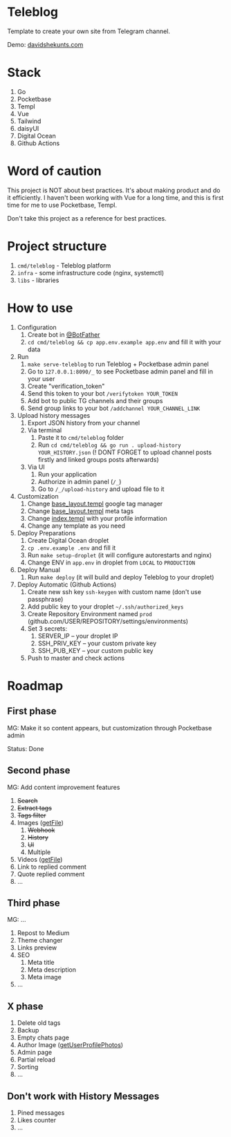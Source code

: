 # Teleblog

Template to create your own site from Telegram channel.

Demo: [davidshekunts.com](https://davidshekunts.com)

# Stack

1. Go
1. Pocketbase
1. Templ
1. Vue
1. Tailwind
1. daisyUI
1. Digital Ocean
1. Github Actions

# Word of caution

This project is NOT about best practices. It's about making product
and do it efficiently. I haven't been working with Vue for a long time,
and this is first time for me to use Pocketbase, Templ.

Don't take this project as a reference for best practices.

# Project structure

1. `cmd/teleblog` - Teleblog platform
1. `infra` - some infrastructure code (nginx, systemctl)
1. `libs` - libraries

# How to use

1. Configuration
    1. Create bot in [@BotFather](t.me/BotFather)
    1. `cd cmd/teleblog && cp app.env.example app.env` and fill it with your data
1. Run
    1. `make serve-teleblog` to run Teleblog + Pocketbase admin panel
    1. Go to `127.0.0.1:8090/_` to see Pocketbase admin panel and fill in your user
    1. Create "verification_token"
    1. Send this token to your bot `/verifytoken YOUR_TOKEN`
    1. Add bot to public TG channels and their groups
    1. Send group links to your bot `/addchannel YOUR_CHANNEL_LINK`
1. Upload history messages
    1. Export JSON history from your channel
    1. Via terminal
        1. Paste it to `cmd/teleblog` folder
        1. Run `cd cmd/teleblog && go run . upload-history YOUR_HISTORY.json` (! DONT FORGET to upload channel posts firstly and linked groups posts afterwards)
    1. Via UI
        1. Run your application
        1. Authorize in admin panel (`/_`)
        1. Go to `/_/upload-history` and upload file to it
1. Customization
    1. Change [base_layout.templ](cmd/teleblog/httpapi/views/base_layout.templ) google tag manager
    1. Change [base_layout.templ](cmd/teleblog/httpapi/views/base_layout.templ) meta tags
    1. Change [index.templ](cmd/teleblog/httpapi/views/index.templ) with your profile information
    1. Change any template as you need
1. Deploy Preparations
    1. Create Digital Ocean droplet
    1. `cp .env.example .env` and fill it
    1. Run `make setup-droplet` (it will configure autorestarts and nginx)
    1. Change ENV in `app.env` in droplet from `LOCAL` to `PRODUCTION`
1. Deploy Manual
    1. Run `make deploy` (it will build and deploy Teleblog to your droplet)
1. Deploy Automatic (Github Actions)
    1. Create new ssh key `ssh-keygen` with custom name (don't use passphrase)
    1. Add public key to your droplet `~/.ssh/authorized_keys`
    1. Create Repository Environment named `prod` (github.com/USER/REPOSITORY/settings/environments)
    1. Set 3 secrets:
        1. SERVER_IP – your droplet IP
        1. SSH_PRIV_KEY – your custom private key
        1. SSH_PUB_KEY – your custom public key
    1. Push to master and check actions

# Roadmap

## First phase

MG: Make it so content appears, but customization through Pocketbase admin

Status: Done

## Second phase

MG: Add content improvement features

1. ~~Search~~
1. ~~Extract tags~~
1. ~~Tags filter~~
1. Images ([getFile](https://core.telegram.org/bots/api#getfile))
    1. ~~Webhook~~
    1. ~~History~~
    1. ~~UI~~
    1. Multiple
1. Videos ([getFile](https://core.telegram.org/bots/api#getfile))
1. Link to replied comment
1. Quote replied comment
1. ...

## Third phase

MG: ...

1. Repost to Medium
1. Theme changer
1. Links preview
1. SEO
    1. Meta title
    1. Meta description
    1. Meta image
1. ...

## X phase

1. Delete old tags
1. Backup
1. Empty chats page
1. Author Image ([getUserProfilePhotos](https://core.telegram.org/bots/api#getuserprofilephotos))
1. Admin page
1. Partial reload
1. Sorting
1. ...

## Don't work with History Messages

1. Pined messages
1. Likes counter
1. ...
